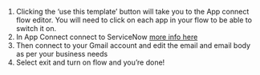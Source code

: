 1. Clicking the ‘use this template’ button will take you to the App connect flow editor. You will need to click on each app in your flow to be able to switch it on. 
1. In App Connect connect to ServiceNow [more info here](https://developer.ibm.com/integration/docs/app-connect/how-to-guides-for-apps/use-ibm-app-connect-servicenow/) 
1. Then connect to your Gmail account and edit the email and email body as per your business needs 
1. Select exit and turn on flow and you’re done!
